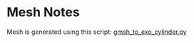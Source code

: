 # Mesh Notes

Mesh is generated using this script: [gmsh_to_exo_cylinder.py](../../../../regression_tests/taylor_bar/mesh/gmsh_to_exo_cylinder.py)